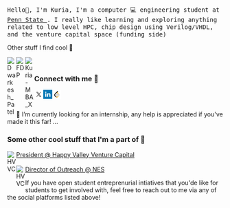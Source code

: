 <!--
**Kuria-Mbatia/Kuria-Mbatia** is a ✨ _special_ ✨ repository because its `README.md` (this file) appears on your GitHub profile.

Here are some ideas to get you started:

- 🔭 I’m currently working on ...
- 🌱 I’m currently learning ...
- 👯 I’m looking to collaborate on ...
- 🤔 I’m looking for help with ...
- 💬 Ask me about ...
- 📫 How to reach me: ...
- 😄 Pronouns: ...
- ⚡ Fun fact: ...
-->


<p>

  <samp>
Hello👋, I'm Kuria, I'm a computer 💻 engineering student at <a href="https://www.eecs.psu.edu/">Penn State </a>. I really like learning and exploring anything related to low level HPC, chip design using Verilog/VHDL, and the venture capital space (funding side) 
</samp>
</p>

Other stuff I find cool 👀

<a href="https://www.dwarkeshpatel.com/">
  <img align="left" alt="Dwarkesh_Patel" width="21px" src="https://substackcdn.com/image/fetch/w_96,c_limit,f_auto,q_auto:good,fl_progressive:steep/https%3A%2F%2Fbucketeer-e05bbc84-baa3-437e-9518-adb32be77984.s3.amazonaws.com%2Fpublic%2Fimages%2F90fa9666-5b8b-4685-a8fb-4b64cb7e0333_1080x1080.png" />
</a>
<a href="https://www.founderspodcast.com/">
  <img align="left" alt="FDP" width="21px" src="https://image.simplecastcdn.com/images/57933a1d-c5a9-4040-9aca-e766ae2ec0eb/721c2dd0-f766-4405-a701-dcd9179d4a5b/300x300/1495013501artwork.jpg" />
</a>
<a href="https://signalsandthreads.com/">
  <img align="left" alt="Kuria-MBA_X" width="21px" src="https://signalsandthreads.com/static/images/header-mobile.jpg" />
</a>
<br/>

### Connect with me 🤝
<a href="https://x.com/Kuria_MBA">
  <img align="left" alt="Kuria-MBA_X" width="21px" src="https://github.com/edent/SuperTinyIcons/blob/master/images/svg/x.svg" />
</a>
<a href="https://www.linkedin.com/in/kuria-mba/">
  <img align="left" alt="Kuria-MBA_LI" width="21px" src="https://github.com/edent/SuperTinyIcons/blob/master/images/svg/linkedin.svg" />
</a>
<a href="https://leetcode.com/u/kuriambatia8/">
  <img align="left" alt="Kuria-MBA_LC" width="21px" src="https://github.com/edent/SuperTinyIcons/blob/master/images/svg/leetcode.svg" />
</a>
<br/><br/>

🤔 I’m currently looking for an internship, any help is appreciated if you've made it this far! ...
<p align="center">

</p>

### Some other cool stuff that I'm a part of 🙌

<a href="https://www.linkedin.com/company/happyvalleyvc/posts/?feedView=all"> President @ Happy Valley Venture Capital
  <img align="left" alt="HVVC" width="21px" src="https://happyvalley.vc/images/logo.png" />
</a>
<br/><br/>
<a href="https://www.linkedin.com/company/nittanyentrepreneursociety/posts/?feedView=all"> Director of Outreach @ NES
  <img align="left" alt="HVVC" width="21px" src="https://www.nespsu.com/NES.svg" />
</a>
<p> If you have open student entreprenurial intiatives that you'de like for students to get involved with, feel free to reach out to me via any of the social platforms listed above!</p>
<br/><br/>
